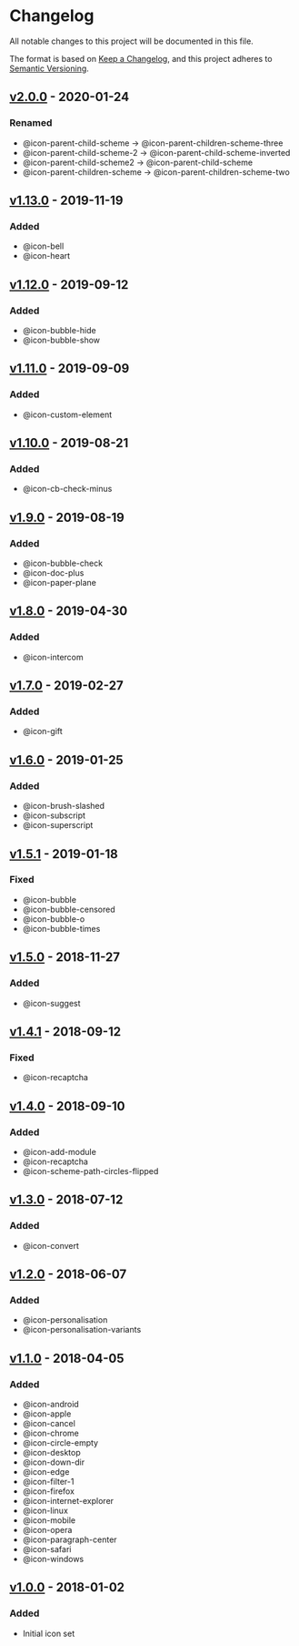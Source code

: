 # Changelog
All notable changes to this project will be documented in this file.

The format is based on [Keep a Changelog](https://keepachangelog.com/en/1.0.0/),
and this project adheres to [Semantic Versioning](https://semver.org/spec/v2.0.0.html).

## [v2.0.0] - 2020-01-24
### Renamed
- @icon-parent-child-scheme &#8594; @icon-parent-children-scheme-three
- @icon-parent-child-scheme-2 &#8594; @icon-parent-child-scheme-inverted
- @icon-parent-child-scheme2 &#8594; @icon-parent-child-scheme
- @icon-parent-children-scheme &#8594; @icon-parent-children-scheme-two

## [v1.13.0] - 2019-11-19
### Added
- @icon-bell
- @icon-heart

## [v1.12.0] - 2019-09-12
### Added
- @icon-bubble-hide
- @icon-bubble-show

## [v1.11.0] - 2019-09-09
### Added
- @icon-custom-element

## [v1.10.0] - 2019-08-21
### Added
- @icon-cb-check-minus

## [v1.9.0] - 2019-08-19
### Added
- @icon-bubble-check
- @icon-doc-plus
- @icon-paper-plane

## [v1.8.0] - 2019-04-30
### Added
- @icon-intercom

## [v1.7.0] - 2019-02-27
### Added
- @icon-gift

## [v1.6.0] - 2019-01-25
### Added
- @icon-brush-slashed
- @icon-subscript
- @icon-superscript

## [v1.5.1] - 2019-01-18
### Fixed
- @icon-bubble
- @icon-bubble-censored
- @icon-bubble-o
- @icon-bubble-times

## [v1.5.0] - 2018-11-27
### Added
- @icon-suggest

## [v1.4.1] - 2018-09-12
### Fixed
- @icon-recaptcha

## [v1.4.0] - 2018-09-10
### Added
- @icon-add-module
- @icon-recaptcha
- @icon-scheme-path-circles-flipped

## [v1.3.0] - 2018-07-12
### Added
- @icon-convert

## [v1.2.0] - 2018-06-07
### Added
- @icon-personalisation
- @icon-personalisation-variants

## [v1.1.0] - 2018-04-05
### Added
- @icon-android
- @icon-apple
- @icon-cancel
- @icon-chrome
- @icon-circle-empty
- @icon-desktop
- @icon-down-dir
- @icon-edge
- @icon-filter-1
- @icon-firefox
- @icon-internet-explorer
- @icon-linux
- @icon-mobile
- @icon-opera
- @icon-paragraph-center
- @icon-safari
- @icon-windows

## [v1.0.0] - 2018-01-02
### Added
- Initial icon set

[v2.0.0]: https://github.com/Kentico/kentico-icons/compare/v1.13.0...v2.0.0
[v1.13.0]: https://github.com/Kentico/kentico-icons/compare/v1.12.0...v1.13.0
[v1.12.0]: https://github.com/Kentico/kentico-icons/compare/v1.11.0...v1.12.0
[v1.11.0]: https://github.com/Kentico/kentico-icons/compare/v1.10.0...v1.11.0
[v1.10.0]: https://github.com/Kentico/kentico-icons/compare/v1.9.0...v1.10.0
[v1.9.0]: https://github.com/Kentico/kentico-icons/compare/v1.8.0...v1.9.0
[v1.8.0]: https://github.com/Kentico/kentico-icons/compare/v1.7.0...v1.8.0
[v1.7.0]: https://github.com/Kentico/kentico-icons/compare/v1.6.0...v1.7.0
[v1.6.0]: https://github.com/Kentico/kentico-icons/compare/v1.5.1...v1.6.0
[v1.5.1]: https://github.com/Kentico/kentico-icons/compare/v1.5.0...v1.5.1
[v1.5.0]: https://github.com/Kentico/kentico-icons/compare/v1.4.1...v1.5.0
[v1.4.1]: https://github.com/Kentico/kentico-icons/compare/v1.4.0...v1.4.1
[v1.4.0]: https://github.com/Kentico/kentico-icons/compare/v1.3.0...v1.4.0
[v1.3.0]: https://github.com/Kentico/kentico-icons/compare/v1.2.0...v1.3.0
[v1.2.0]: https://github.com/Kentico/kentico-icons/compare/v1.1.0...v1.2.0
[v1.1.0]: https://github.com/Kentico/kentico-icons/compare/v1.0.0...v1.1.0
[v1.0.0]: https://github.com/Kentico/kentico-icons/compare/7b921b7023823f97ea73a1b063c85985c7f3c9b4...v1.0.0
